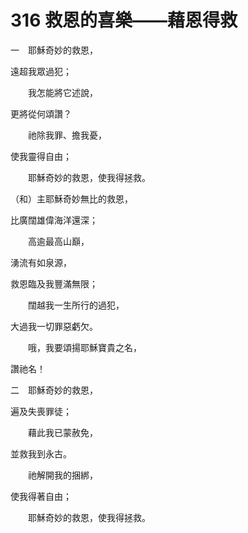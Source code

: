 # 316 救恩的喜樂——藉恩得救

一　耶穌奇妙的救恩，

遠超我眾過犯；

　　我怎能將它述說，

更將從何頌讚？

　　祂除我罪、擔我憂，

使我靈得自由；

　　耶穌奇妙的救恩，使我得拯救。

（和）主耶穌奇妙無比的救恩，

比廣闊雄偉海洋還深；

　　高逾最高山巔，

湧流有如泉源，

救恩臨及我豐滿無限；

　　闊越我一生所行的過犯，

大過我一切罪惡虧欠。

　　哦，我要頌揚耶穌寶貴之名，

讚祂名！

二　耶穌奇妙的救恩，

遍及失喪罪徒；

　　藉此我已蒙赦免，

並救我到永古。

　　祂解開我的捆綁，

使我得著自由；

　　耶穌奇妙的救恩，使我得拯救。

